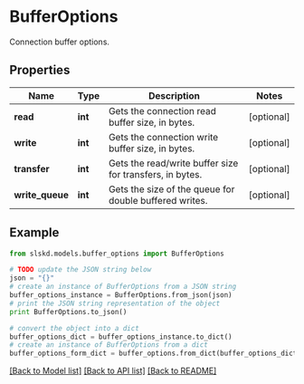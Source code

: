# BufferOptions

Connection buffer options.

## Properties
Name | Type | Description | Notes
------------ | ------------- | ------------- | -------------
**read** | **int** | Gets the connection read buffer size, in bytes. | [optional]
**write** | **int** | Gets the connection write buffer size, in bytes. | [optional]
**transfer** | **int** | Gets the read/write buffer size for transfers, in bytes. | [optional]
**write_queue** | **int** | Gets the size of the queue for double buffered writes. | [optional]

## Example

```python
from slskd.models.buffer_options import BufferOptions

# TODO update the JSON string below
json = "{}"
# create an instance of BufferOptions from a JSON string
buffer_options_instance = BufferOptions.from_json(json)
# print the JSON string representation of the object
print BufferOptions.to_json()

# convert the object into a dict
buffer_options_dict = buffer_options_instance.to_dict()
# create an instance of BufferOptions from a dict
buffer_options_form_dict = buffer_options.from_dict(buffer_options_dict)
```
[[Back to Model list]](../README.md#documentation-for-models) [[Back to API list]](../README.md#documentation-for-api-endpoints) [[Back to README]](../README.md)
